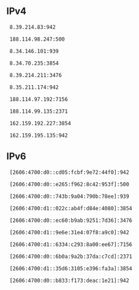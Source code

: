 ## IPv4
```
 8.39.214.83:942
```
```
 188.114.98.247:500
```
```
 8.34.146.101:939
```
```
 8.34.70.235:3854
```
```
 8.39.214.211:3476
```
```
 8.35.211.174:942
```
```
 188.114.97.192:7156
```
```
 188.114.99.135:2371
```
```
 162.159.192.227:3854
```
```
 162.159.195.135:942
```

## IPv6
```
 [2606:4700:d0::cd05:fcbf:9e72:44f0]:942
```
```
 [2606:4700:d0::e265:f962:8c42:953f]:500
```
```
 [2606:4700:d0::743b:9a04:790b:78ee]:939
```
```
 [2606:4700:d1::022c:ab4f:d84e:4080]:3854
```
```
 [2606:4700:d0::ec60:b9ab:9251:7d36]:3476
```
```
 [2606:4700:d1::9e6e:31e4:07f8:a9c0]:942
```
```
 [2606:4700:d1::6334:c293:8a00:ee67]:7156
```
```
 [2606:4700:d0::6b0a:9a2b:37da:c7cd]:2371
```
```
 [2606:4700:d1::35d6:3105:e396:fa3a]:3854
```
```
 [2606:4700:d0::b833:f173:deac:1e21]:942
```
